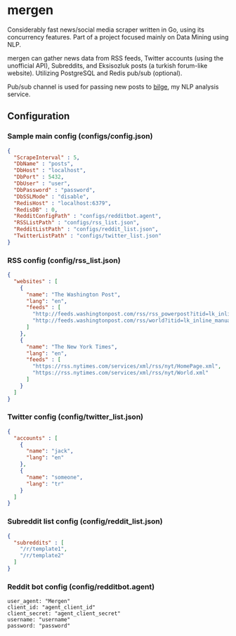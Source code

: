 # mergen

Considerably fast news/social media scraper written in Go, using its concurrency features. Part of a project focused mainly on Data Mining using NLP. 

mergen can gather news data from RSS feeds, Twitter accounts (using the unofficial API), Subreddits, and Eksisozluk posts (a turkish forum-like website). Utilizing PostgreSQL and Redis pub/sub (optional). 

Pub/sub channel is used for passing new posts to [bilge](https://github.com/humanova/bilge), my NLP analysis service. 

## Configuration

### Sample main config (configs/config.json)
```json
{
  "ScrapeInterval" : 5,
  "DbName" : "posts",
  "DbHost" : "localhost",
  "DbPort" : 5432,
  "DbUser" : "user",
  "DbPassword" : "password",
  "DbSSLMode" : "disable",
  "RedisHost" : "localhost:6379",
  "RedisDB" : 0,
  "RedditConfigPath" : "configs/redditbot.agent",
  "RSSListPath" : "configs/rss_list.json",
  "RedditListPath" : "configs/reddit_list.json",
  "TwitterListPath" : "configs/twitter_list.json"
}
```

### RSS config (config/rss_list.json)
```json
{
  "websites" : [
    {
      "name": "The Washington Post",
      "lang": "en",
      "feeds" : [
        "http://feeds.washingtonpost.com/rss/rss_powerpost?itid=lk_inline_manual_4",
        "http://feeds.washingtonpost.com/rss/world?itid=lk_inline_manual_43"
      ]
    },
    {
      "name": "The New York Times",
      "lang": "en",
      "feeds" : [
        "https://rss.nytimes.com/services/xml/rss/nyt/HomePage.xml",
        "https://rss.nytimes.com/services/xml/rss/nyt/World.xml"
      ]
    }
  ]
}
```

### Twitter config (config/twitter_list.json)
```json
{
  "accounts" : [
    {
      "name": "jack",
      "lang": "en"
    },
    {
      "name": "someone",
      "lang": "tr"
    }
  ]
}
```

### Subreddit list config (config/reddit_list.json)
```json
{
  "subreddits" : [
    "/r/template1",
    "/r/template2"
  ]
}
```

### Reddit bot config (config/redditbot.agent)
```
user_agent: "Mergen"
client_id: "agent_client_id"
client_secret: "agent_client_secret"
username: "username"
password: "password"
```
